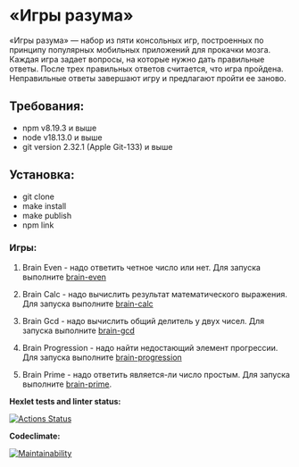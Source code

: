 # «Игры разума»

«Игры разума» — набор из пяти консольных игр, построенных по принципу популярных мобильных приложений для прокачки мозга. Каждая игра задает вопросы, на которые нужно дать правильные ответы. После трех правильных ответов считается, что игра пройдена. Неправильные ответы завершают игру и предлагают пройти ее заново.
## Требования:

- npm v8.19.3 и выше
- node v18.13.0 и выше
- git  version 2.32.1 (Apple Git-133) и выше
## Установка:

- git clone
- make install
- make publish
- npm link

### Игры:

1. Brain Even - надо ответить четное число или нет. Для запуска выполните [brain-even](https://asciinema.org/a/mlt3Wleut0kgD6VdOlHixJBb6)


2. Brain Calc - надо вычислить результат математического выражения. Для запуска выполните [brain-calc](https://asciinema.org/a/Sd6QmPgw4ehoiLxo2sOVmT0EC)

3. Brain Gcd - надо вычислить общий делитель у двух чисел. Для запуска выполните [brain-gcd](https://asciinema.org/a/V7aUWVb2rGeY9PmpkcpKGCtwQ)

4. Brain Progression - надо найти недостающий элемент прогрессии. Для запуска выполните [brain-progression](https://asciinema.org/a/dXZgMqG30xaa0oUfLtyQX1LVV)

5. Brain Prime - надо ответить является-ли число простым. Для запуска выполните [brain-prime](https://asciinema.org/a/SsrFxcdvtthoFWgANWA1a5lKR).

**Hexlet tests and linter status:**

[![Actions Status](https://github.com/ruslanchampion/frontend-project-lvl1/workflows/hexlet-check/badge.svg)](https://github.com/ruslanchampion/frontend-project-lvl1/actions)

**Codeclimate:**

[![Maintainability](https://api.codeclimate.com/v1/badges/a7f857a59e402ea37aa7/maintainability)](https://codeclimate.com/github/ruslanchampion/frontend-project-lvl1/maintainability)

